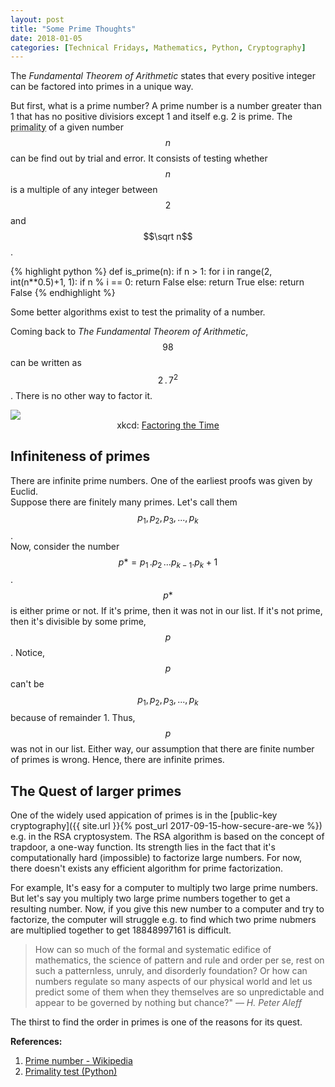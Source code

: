```yaml
---
layout: post
title: "Some Prime Thoughts"
date: 2018-01-05
categories: [Technical Fridays, Mathematics, Python, Cryptography]
---
```


The *Fundamental Theorem of Arithmetic* states that every positive integer can be factored into primes in a unique way.

But first, what is a prime number? A prime number is a number greater than 1 that has no positive divisiors except 1 and itself e.g. 2 is prime. The <abbr title="the property of being prime">primality</abbr> of a given number $$n$$ can be find out by trial and error. It consists of testing whether $$n$$ is a multiple of any integer between $$2$$ and $$\sqrt n$$.

{% highlight python %}
def is_prime(n):
    if n > 1:
        for i in range(2, int(n**0.5)+1, 1):
            if n % i == 0:
                return False
        else:
            return True
    else:
        return False
{% endhighlight %}

Some better algorithms exist to test the primality of a number.

Coming back to *The Fundamental Theorem of Arithmetic*, $$98$$ can be written as $$2\,.\,7^2$$. There is no other way to factor it.


<img src="https://imgs.xkcd.com/comics/factoring_the_time.png" style="float: center; display: block; margin: auto; width: auto; max-width: 100%;">
<div style="text-align: center">
    <figcaption>xkcd: <a href="https://xkcd.com/247/">Factoring the Time</a></figcaption>
</div>

## Infiniteness of primes

There are infinite prime numbers. One of the earliest proofs was given by Euclid.   
Suppose there are finitely many primes. Let's call them $$p_{1}, p_{2}, p_{3}, ..., p_{k}$$.  
Now, consider the number $$p* = p_{1}\,.p_{2}\,...p_{k-1}.p_{k} + 1$$.  
$$p*$$ is either prime or not. If it's prime, then it was not in our list. If it's not prime, then it's divisible by some prime, $$p$$. Notice, $$p$$ can't be $$p_{1}, p_{2}, p_{3}, ..., p_{k}$$ because of remainder 1. Thus, $$p$$ was not in our list. Either way, our assumption that there are finite number of primes is wrong. Hence, there are infinite primes.


## The Quest of larger primes

One of the widely used appication of primes is in the [public-key cryptography]({{ site.url }}{% post_url 2017-09-15-how-secure-are-we %}) e.g. in the RSA cryptosystem. The RSA algorithm is based on the concept of trapdoor, a one-way function. Its strength lies in the fact that it's computationally hard (impossible) to factorize large numbers. For now, there doesn't exists any efficient algorithm for prime factorization.

For example, It's easy for a computer to multiply two large prime numbers. But let's say you multiply two large prime numbers together to get a resulting number. Now, if you give this new number to a computer and try to factorize, the computer will struggle e.g. to find which two prime nubmers are multiplied together to get 18848997161 is difficult.

> How can so much of the formal and systematic edifice of mathematics, the science of pattern and rule and order per se, rest on such a patternless, unruly, and disorderly foundation? Or how can numbers regulate so many aspects of our physical world and let us predict some of them when they themselves are so unpredictable and appear to be governed by nothing but chance?"
> &mdash; <cite>H. Peter Aleff</cite>

The thirst to find the order in primes is one of the reasons for its quest.

**References:**  
1. <a href="https://en.wikipedia.org/wiki/Prime_number">Prime number - Wikipedia</a>  
2. <a href="https://github.com/kHarshit/python-projects/blob/master/prime.py">Primality test (Python)</a>  
